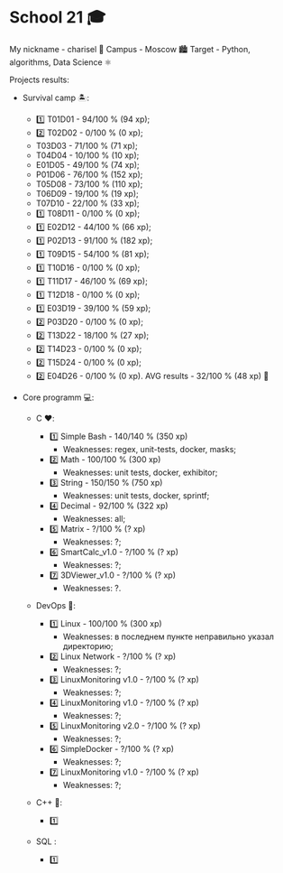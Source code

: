 # School 21 🎓

My nickname - charisel 🐸
Campus - Moscow 🏙
Target - Python, algorithms, Data Science ⚛️

Projects results:

  - Survival camp 🏝:
    * 1️⃣ T01D01 - 94/100 % (94 xp);
    * 2️⃣ T02D02 - 0/100 % (0 xp);
    * T03D03 - 71/100 % (71 xp);
    * T04D04 - 10/100 % (10 xp);
    * E01D05 - 49/100 % (74 xp);
    * P01D06 - 76/100 % (152 xp);
    * T05D08 - 73/100 % (110 xp);
    * T06D09 - 19/100 % (19 xp);
    * T07D10 - 22/100 % (33 xp);
    * 1️⃣ T08D11 - 0/100 % (0 xp);
    * 1️⃣ E02D12 - 44/100 % (66 xp);
    * 1️⃣ P02D13 - 91/100 % (182 xp);
    * 1️⃣ T09D15 - 54/100 % (81 xp);
    * 1️⃣ T10D16 - 0/100 % (0 xp);
    * 1️⃣ T11D17 - 46/100 % (69 xp);
    * 1️⃣ T12D18 - 0/100 % (0 xp);
    * 1️⃣ E03D19 - 39/100 % (59 xp);
    * 2️⃣ P03D20 - 0/100 % (0 xp);
    * 2️⃣ T13D22 - 18/100 % (27 xp);
    * 2️⃣ T14D23 - 0/100 % (0 xp);
    * 2️⃣ T15D24 - 0/100 % (0 xp);
    * 2️⃣ E04D26 -  0/100 % (0 xp).
  AVG results - 32/100 % (48 xp) 🥉

  - Core programm 💻:
    - C ❤️: 
      * 1️⃣ Simple Bash - 140/140 % (350 xp)
        - Weaknesses: regex, unit-tests, docker, masks;
      * 2️⃣ Math - 100/100 % (300 xp)
        - Weaknesses: unit tests, docker, exhibitor;
      * 3️⃣ String - 150/150 % (750 xp)
        - Weaknesses: unit tests, docker, sprintf;
      * 4️⃣ Decimal - 92/100 % (322 xp)
        - Weaknesses: all;
      * 5️⃣ Matrix - ?/100 % (? xp)
        - Weaknesses: ?;
      * 6️⃣ SmartCalc_v1.0 - ?/100 % (? xp)
        - Weaknesses: ?;
      * 7️⃣ 3DViewer_v1.0 - ?/100 % (? xp)   
        - Weaknesses: ?.

    - DevOps 💜:
      * 1️⃣ Linux - 100/100 % (300 xp)
        - Weaknesses: в последнем пункте неправильно указал директорию;
      * 2️⃣ Linux Network - ?/100 % (? xp)
        - Weaknesses: ?;
      * 3️⃣ LinuxMonitoring v1.0 - ?/100 % (? xp)
        - Weaknesses: ?;
      * 4️⃣ LinuxMonitoring v1.0 - ?/100 % (? xp)
        - Weaknesses: ?;
      * 5️⃣ LinuxMonitoring v2.0 - ?/100 % (? xp)
        - Weaknesses: ?;
      * 6️⃣ SimpleDocker - ?/100 % (? xp)
        - Weaknesses: ?;
      * 7️⃣ LinuxMonitoring v1.0 - ?/100 % (? xp)
        - Weaknesses: ?;

    - C++ 💚:
      * 1️⃣
    - SQL :
      * 1️⃣
